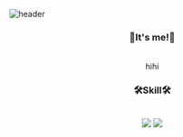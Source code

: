 ![header](https://capsule-render.vercel.app/api?type=Waving&color=Black&height=300&section=header&text=G0r4ni8's%20Git&fontSize=90)




<h3 align="center">👋It's me!👋</h3>
</br>
<div align="center">
  hihi
</div>
  
<h3 align="center">🛠️Skill🛠️</h3>
</br>
<div align="center">
  <img src="https://img.shields.io/badge/C-A8B9CC?style=for-the-badge&logo=C&logoColor=black">
  <img src="https://img.shields.io/badge/C++-00599C?style=for-the-badge&logo=C++&logoColor=black">
</div>

  

